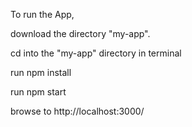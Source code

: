 To run the App,

download the directory "my-app".

cd into the "my-app" directory in terminal

run npm install

run npm start

browse to http://localhost:3000/
